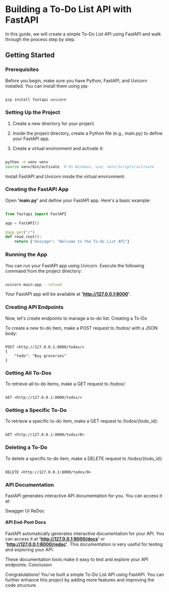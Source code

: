 # Building a To-Do List API with FastAPI

In this guide, we will create a simple To-Do List API using FastAPI and walk through the process step by step.

## Getting Started

### Prerequisites

Before you begin, make sure you have Python, FastAPI, and Uvicorn installed. You can install them using pip:

```bash

pip install fastapi uvicorn

```

### Setting Up the Project

1. Create a new directory for your project.

2. Inside the project directory, create a Python file (e.g., main.py) to define your FastAPI app.

3. Create a virtual environment and activate it:

```bash

python -m venv venv
source venv/bin/activate  # On Windows, use: venv\Scripts\activate

```

Install FastAPI and Uvicorn inside the virtual environment.

### Creating the FastAPI App

Open **'main.py'** and define your FastAPI app. Here's a basic example:

```python

from fastapi import FastAPI

app = FastAPI()

@app.get("/")
def read_root():
    return {"message": "Welcome to the To-Do List API"}

```

### Running the App

You can run your FastAPI app using Uvicorn. Execute the following command from the project directory:

```bash

uvicorn main:app --reload

```

Your FastAPI app will be available at **'<http://127.0.0.1:8000>'**.

### Creating API Endpoints

Now, let's create endpoints to manage a to-do list.
Creating a To-Do

To create a new to-do item, make a POST request to /todos/ with a JSON body:

```http

POST <http://127.0.0.1:8000/todos/>
{
    "todo": "Buy groceries"
}
```

### Getting All To-Dos

To retrieve all to-do items, make a GET request to /todos/:

```http

GET <http://127.0.0.1:8000/todos/>

```

### Getting a Specific To-Do

To retrieve a specific to-do item, make a GET request to /todos/{todo_id}:

```http

GET <http://127.0.0.1:8000/todos/0>

```

### Deleting a To-Do

To delete a specific to-do item, make a DELETE request to /todos/{todo_id}:

```http

DELETE <http://127.0.0.1:8000/todos/0>

```

### API Documentation

FastAPI generates interactive API documentation for you. You can access it at:

Swagger UI
ReDoc

#### API End-Pont Docs

FastAPI automatically generates interactive documentation for your API. You can access it at **'<http://127.0.0.1:8000/docs>'** or **'<http://127.0.0.1:8000/redoc>'**. This documentation is very useful for testing and exploring your API.

These documentation tools make it easy to test and explore your API endpoints.
Conclusion

Congratulations! You've built a simple To-Do List API using FastAPI. You can further enhance this project by adding more features and improving the code structure.
